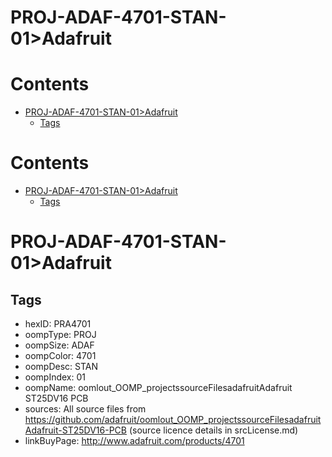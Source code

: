 
PROJ-ADAF-4701-STAN-01>Adafruit
===============================

Contents
========

* [PROJ-ADAF-4701-STAN-01>Adafruit](#proj-adaf-4701-stan-01adafruit)
	* [Tags](#tags)

Contents
========

* [PROJ-ADAF-4701-STAN-01>Adafruit](#proj-adaf-4701-stan-01adafruit)
	* [Tags](#tags)

# PROJ-ADAF-4701-STAN-01>Adafruit

## Tags

- hexID: PRA4701
- oompType: PROJ
- oompSize: ADAF
- oompColor: 4701
- oompDesc: STAN
- oompIndex: 01
- oompName: oomlout_OOMP_projectssourceFilesadafruitAdafruit ST25DV16 PCB
- sources: All source files from https://github.com/adafruit/oomlout_OOMP_projectssourceFilesadafruitAdafruit-ST25DV16-PCB (source licence details in srcLicense.md)
- linkBuyPage: http://www.adafruit.com/products/4701

